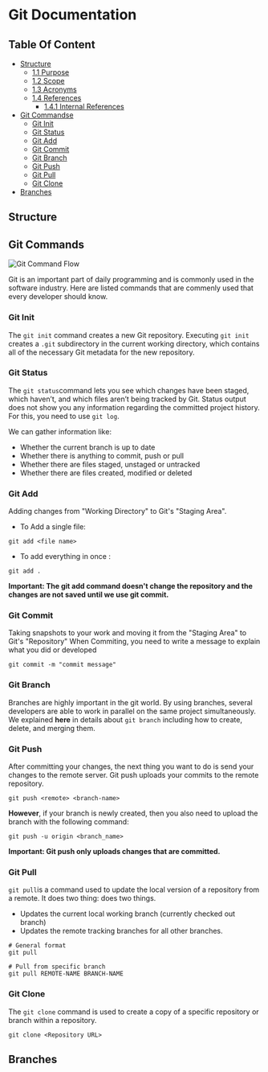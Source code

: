 # Git Documentation

## Table Of Content 
- [Structure](#Structure)
  * [1.1 Purpose](#11-purpose)
  * [1.2 Scope](#12-scope)
  * [1.3 Acronyms](#13-acronyms)
  * [1.4 References](#14-references)
    + [1.4.1 Internal References](#141-internal-references)
- [Git Commandse](#Git-Commands)
  * [Git Init](#Git-Init)
  * [Git Status](#Git-Status)
  * [Git Add](#Git-Add)
  * [Git Commit](#Git-Commit)
  * [Git Branch](#Git-Branch)
  * [Git Push](#Git-Push)
  * [Git Pull](#Git-Pull)
  * [Git Clone](#Git-Clone)
 - [Branches](#Branches)
  
<a name="Structure"/>
<a name="Git-Commands"/>
<a name="Git-Clone"/>
<a name="Git-Status"/>
<a name="Git-Init"/>
<a name="Git-Add"/>
<a name="Git-Commit"/>
<a name="Git-Branch"/>
<a name="Git-Push"/>
<a name="Git-Pull"/>
<a name="Branches"/>
<a name="Branches"/>
<a name="Branches"/>



## Structure


## Git Commands

![Git Command Flow](https://miro.medium.com/max/1400/1*69prApOy8_cZPnmRHGHQZg.png  "Git Command Flow")

Git is an important part of daily programming and is commonly used in the software industry. Here are listed commands that are commenly used that every developer should know.



### Git Init
The `git init` command creates a new Git repository. Executing `git init` creates a `.git` subdirectory in the current working directory, which contains all of the necessary Git metadata for the new repository.

### Git Status

The `git status`command  lets you see which changes have been staged, which haven’t, and which files aren’t being tracked by Git. Status output does not show you any information regarding the committed project history. For this, you need to use `git log`.

We can gather information like:

- Whether the current branch is up to date
- Whether there is anything to commit, push or pull
- Whether there are files staged, unstaged or untracked
- Whether there are files created, modified or deleted

### Git Add
Adding changes from "Working Directory" to Git's "Staging Area".

- To Add a single file:
```
git add <file name>
```

- To add everything in once :
```
git add .
```

**Important: The git add command doesn't change the repository and the changes are not saved until we use git commit.**

### Git Commit
Taking snapshots to your work and moving it from the "Staging Area" to Git's "Repository"
When Commiting, you need to write a message to explain what you did or developed

```
git commit -m "commit message"
```


### Git Branch 
Branches are highly important in the git world. By using branches, several developers are able to work in parallel on the same project simultaneously.
We explained **here** in details about `git branch` including how to create, delete, and merging them.

### Git Push

After committing your changes, the next thing you want to do is send your changes to the remote server. Git push uploads your commits to the remote repository.

```
git push <remote> <branch-name>
```

**However**, if your branch is newly created, then you also need to upload the branch with the following command:

```
git push -u origin <branch_name>
```

**Important: Git push only uploads changes that are committed.**

### Git Pull
`git pull`is  a command used to update the local version of a repository from a remote. It does two thing:
does two things.
- Updates the current local working branch (currently checked out branch)
- Updates the remote tracking branches for all other branches.

``` 
# General format
git pull

# Pull from specific branch
git pull REMOTE-NAME BRANCH-NAME
```

### Git Clone
The `git clone` command is used to create a copy of a specific repository or branch within a repository.
```
git clone <Repository URL>  

```

## Branches



